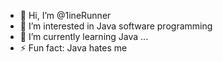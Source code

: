 - 👋 Hi, I’m @1ineRunner
- 👀 I’m interested in Java software programming
- 🌱 I’m currently learning Java ...
- ⚡ Fun fact: Java hates me

<!---
1ineRunner/1ineRunner is a ✨ special ✨ repository because its `README.md` (this file) appears on your GitHub profile.
You can click the Preview link to take a look at your changes.
--->
